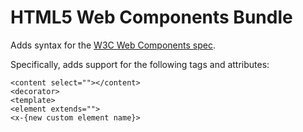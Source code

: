 # HTML5 Web Components Bundle

Adds syntax for the [W3C Web Components spec](http://dvcs.w3.org/hg/webcomponents/raw-file/tip/explainer/index.html).

Specifically, adds support for the following tags and attributes:

	<content select=""></content>
	<decorator>
	<template>
	<element extends="">
	<x-{new custom element name}>

